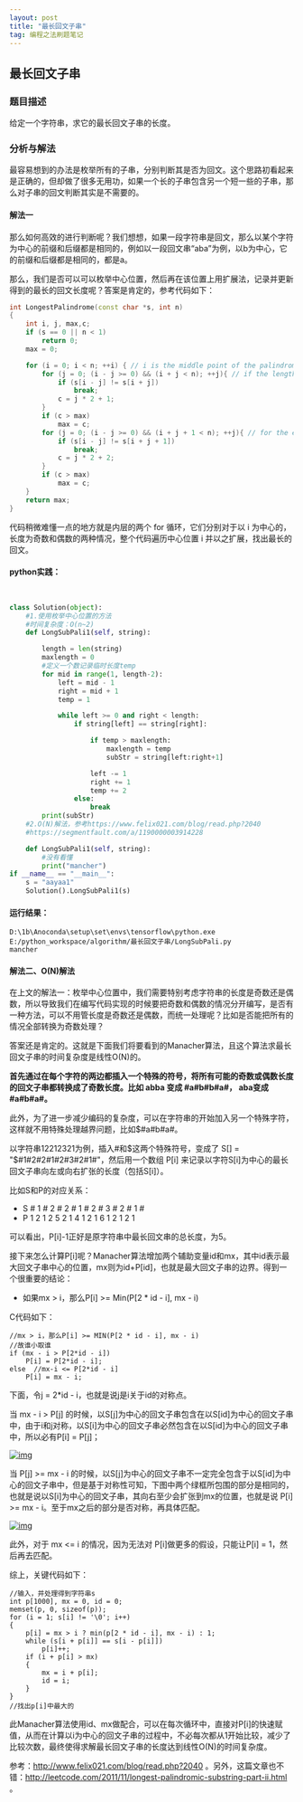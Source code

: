 ```yaml
---
layout: post
title: "最长回文子串"
tag: 编程之法刷题笔记
---
```


## 最长回文子串

### 题目描述

给定一个字符串，求它的最长回文子串的长度。

### 分析与解法

最容易想到的办法是枚举所有的子串，分别判断其是否为回文。这个思路初看起来是正确的，但却做了很多无用功，如果一个长的子串包含另一个短一些的子串，那么对子串的回文判断其实是不需要的。

#### 解法一

那么如何高效的进行判断呢？我们想想，如果一段字符串是回文，那么以某个字符为中心的前缀和后缀都是相同的，例如以一段回文串“aba”为例，以b为中心，它的前缀和后缀都是相同的，都是a。

那么，我们是否可以可以枚举中心位置，然后再在该位置上用扩展法，记录并更新得到的最长的回文长度呢？答案是肯定的，参考代码如下：

```c++
int LongestPalindrome(const char *s, int n)
{
	int i, j, max,c;
	if (s == 0 || n < 1)
		return 0;
	max = 0;

	for (i = 0; i < n; ++i) { // i is the middle point of the palindrome  
		for (j = 0; (i - j >= 0) && (i + j < n); ++j){ // if the length of the palindrome is odd  
			if (s[i - j] != s[i + j])
				break;
			c = j * 2 + 1;
		}
		if (c > max)
			max = c;
		for (j = 0; (i - j >= 0) && (i + j + 1 < n); ++j){ // for the even case  
			if (s[i - j] != s[i + j + 1])
				break;
			c = j * 2 + 2;
		}
		if (c > max)
			max = c;
	}
	return max;
}
```

代码稍微难懂一点的地方就是内层的两个 for 循环，它们分别对于以 i 为中心的，长度为奇数和偶数的两种情况，整个代码遍历中心位置 i 并以之扩展，找出最长的回文。

#### python实践：

~~~python


class Solution(object):
    #1.使用枚举中心位置的方法
    #时间复杂度：O(n~2)
    def LongSubPali1(self, string):

        length = len(string)
        maxlength = 0
        #定义一个数记录临时长度temp
        for mid in range(1, length-2):
            left = mid - 1
            right = mid + 1
            temp = 1

            while left >= 0 and right < length:
                if string[left] == string[right]:

                    if temp > maxlength:
                        maxlength = temp
                        subStr = string[left:right+1]

                    left -= 1
                    right += 1
                    temp += 2
                else:
                    break
        print(subStr)
    #2.O(N)解法，参考https://www.felix021.com/blog/read.php?2040
    #https://segmentfault.com/a/1190000003914228

    def LongSubPali1(self, string):
        #没有看懂
        print("mancher")
if __name__ == "__main__":
    s = "aayaa1"
    Solution().LongSubPali1(s)
~~~

#### 运行结果：

~~~
D:\1b\Anoconda\setup\set\envs\tensorflow\python.exe E:/python_workspace/algorithm/最长回文子串/LongSubPali.py
mancher
~~~



#### 解法二、O(N)解法

在上文的解法一：枚举中心位置中，我们需要特别考虑字符串的长度是奇数还是偶数，所以导致我们在编写代码实现的时候要把奇数和偶数的情况分开编写，是否有一种方法，可以不用管长度是奇数还是偶数，而统一处理呢？比如是否能把所有的情况全部转换为奇数处理？

答案还是肯定的。这就是下面我们将要看到的Manacher算法，且这个算法求最长回文子串的时间复杂度是线性O(N)的。

**首先通过在每个字符的两边都插入一个特殊的符号，将所有可能的奇数或偶数长度的回文子串都转换成了奇数长度。比如 abba 变成 #a#b#b#a#， aba变成 #a#b#a#。**

此外，为了进一步减少编码的复杂度，可以在字符串的开始加入另一个特殊字符，这样就不用特殊处理越界问题，比如$#a#b#a#。

以字符串12212321为例，插入#和$这两个特殊符号，变成了 S[] = "$#1#2#2#1#2#3#2#1#"，然后用一个数组 P[i] 来记录以字符S[i]为中心的最长回文子串向左或向右扩张的长度（包括S[i]）。

比如S和P的对应关系：

- S # 1 # 2 # 2 # 1 # 2 # 3 # 2 # 1 #
- P 1 2 1 2 5 2 1 4 1 2 1 6 1 2 1 2 1

可以看出，P[i]-1正好是原字符串中最长回文串的总长度，为5。

接下来怎么计算P[i]呢？Manacher算法增加两个辅助变量id和mx，其中id表示最大回文子串中心的位置，mx则为id+P[id]，也就是最大回文子串的边界。得到一个很重要的结论：

- 如果mx > i，那么P[i] >= Min(P[2 * id - i], mx - i)

C代码如下：

```
//mx > i，那么P[i] >= MIN(P[2 * id - i], mx - i)
//故谁小取谁
if (mx - i > P[2*id - i])
    P[i] = P[2*id - i];
else  //mx-i <= P[2*id - i]
    P[i] = mx - i; 
```

下面，令j = 2*id - i，也就是说j是i关于id的对称点。

当 mx - i > P[j] 的时候，以S[j]为中心的回文子串包含在以S[id]为中心的回文子串中，由于i和j对称，以S[i]为中心的回文子串必然包含在以S[id]为中心的回文子串中，所以必有P[i] = P[j]；

[![img](https://camo.githubusercontent.com/6e347c94c2660435bde50fa5305135229c8d76cf/687474703a2f2f7777772e66656c69783032312e636f6d2f626c6f672f6174746163686d656e742f313331383437363238345f37393335346134372e706e67)](https://camo.githubusercontent.com/6e347c94c2660435bde50fa5305135229c8d76cf/687474703a2f2f7777772e66656c69783032312e636f6d2f626c6f672f6174746163686d656e742f313331383437363238345f37393335346134372e706e67)

当 P[j] >= mx - i 的时候，以S[j]为中心的回文子串不一定完全包含于以S[id]为中心的回文子串中，但是基于对称性可知，下图中两个绿框所包围的部分是相同的，也就是说以S[i]为中心的回文子串，其向右至少会扩张到mx的位置，也就是说 P[i] >= mx - i。至于mx之后的部分是否对称，再具体匹配。

[![img](https://camo.githubusercontent.com/ff7edaf62027622be69d38aa3412b542328f8386/687474703a2f2f7777772e66656c69783032312e636f6d2f626c6f672f6174746163686d656e742f313331383437383131345f34333739666235632e706e67)](https://camo.githubusercontent.com/ff7edaf62027622be69d38aa3412b542328f8386/687474703a2f2f7777772e66656c69783032312e636f6d2f626c6f672f6174746163686d656e742f313331383437383131345f34333739666235632e706e67)

此外，对于 mx <= i 的情况，因为无法对 P[i]做更多的假设，只能让P[i] = 1，然后再去匹配。

综上，关键代码如下：

```
//输入，并处理得到字符串s
int p[1000], mx = 0, id = 0;
memset(p, 0, sizeof(p));
for (i = 1; s[i] != '\0'; i++) 
{
	p[i] = mx > i ? min(p[2 * id - i], mx - i) : 1;
	while (s[i + p[i]] == s[i - p[i]]) 
		p[i]++;
	if (i + p[i] > mx) 
	{
		mx = i + p[i];
		id = i;
	}
}
//找出p[i]中最大的
```

此Manacher算法使用id、mx做配合，可以在每次循环中，直接对P[i]的快速赋值，从而在计算以i为中心的回文子串的过程中，不必每次都从1开始比较，减少了比较次数，最终使得求解最长回文子串的长度达到线性O(N)的时间复杂度。

参考：<http://www.felix021.com/blog/read.php?2040> 。另外，这篇文章也不错：<http://leetcode.com/2011/11/longest-palindromic-substring-part-ii.html> 。